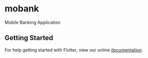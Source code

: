 # mobank

Mobile Banking Application

## Getting Started

For help getting started with Flutter, view our online
[documentation](https://flutter.io/).
